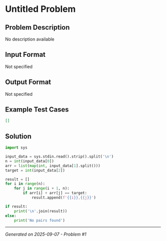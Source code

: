 # Untitled Problem

## Problem Description
No description available

## Input Format
Not specified

## Output Format
Not specified

## Example Test Cases
```json
[]
```

## Solution
```python
import sys

input_data = sys.stdin.read().strip().split('\n')
n = int(input_data[0])
arr = list(map(int, input_data[1].split()))
target = int(input_data[2])

result = []
for i in range(n):
    for j in range(i + 1, n):
        if arr[i] + arr[j] == target:
            result.append(f'{{i}},{{j}}')

if result:
    print('\n'.join(result))
else:
    print('No pairs found')
```

---
*Generated on 2025-09-07 - Problem #1*